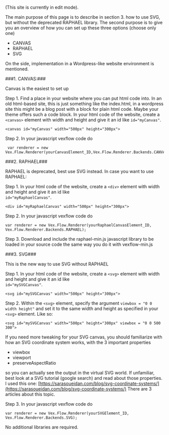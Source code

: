 (This site is currently in edit mode).

The main purpose of this page is to describe in section 3. how to use SVG, but without the deprecated RAPHAEL library. 
The second purpose is to give you an overview of how you can set up these three options (choose only one)

* CANVAS 
* RAPHAEL
* SVG

On the side, implementation in a Wordpress-like website environment is mentioned.

###1. CANVAS:###

Canvas is the easiest to set up

Step 1. Find a place in your website where you can put html code into. In an old html-based site, this is just something like the index.html, in a wordpress site this might be a blog post with a block for plain html code. Maybe your theme offers such a code block. In your html code of the website, create a ``<canvas>`` element with width and height and give it an id like ``id="myCanvas"``.

    <canvas id="myCanvas" width="500px" height="300px">

Step 2. In your javascript vexflow code do   
     
     var renderer = new Vex.Flow.Renderer(yourCanvasElement_ID,Vex.Flow.Renderer.Backends.CANVAS);     


###2. RAPHAEL###

RAPHAEL is deprecated, best use SVG instead. In case you want to use RAPHAEL:

Step 1. In your html code of the website, create a ``<div>`` element with width and height and give it an id like   
        ``id="myRaphaelCanvas"``.

    <div id="myRaphaelCanvas" width="500px" height="300px">

Step 2. In your javascript vexflow code do   
        
    var renderer = new Vex.Flow.Renderer(yourRaphaelCanvasElement_ID, Vex.Flow.Renderer.Backends.RAPHAEL); 

Step 3. Download and include the raphael-min.js javascript library to be loaded in your source code the same way you do it with vexflow-min.js

###3. SVG###

This is the new way to use SVG without RAPHAEL

Step 1. In your html code of the website, create a ``<svg>`` element with width and height and give it an id like   
        ``id="mySVGCanvas"``.

    <svg id="mySVGCanvas" width="500px" height="300px">

Step 2. Within the ``<svg>`` element, specify the argument ``viewbox = "0 0 width height"`` and set it to the same width and height as specified in your ``<svg>`` element. Like so:

    <svg id="mySVGCanvas" width="500px" height="300px" viewbox = "0 0 500 300">

If you need more tweaking for your SVG canvas, you should familiarize with how an SVG coordinate system works, with the 3 important properties

* viewbox
* viewport 
* preserveAspectRatio 

so you can actually see the output in the virtual SVG world. If unfamiliar, best look at a SVG tutorial (google search) and read about those properties. 
I used this one:
[https://sarasoueidan.com/blog/svg-coordinate-systems/](https://sarasoueidan.com/blog/svg-coordinate-systems/)
There are 3 articles about this topic.

Step 3. In your javascript vexflow code do
 
    var renderer = new Vex.Flow.Renderer(yourSVGElement_ID, Vex.Flow.Renderer.Backends.SVG);

No additional libraries are required.
